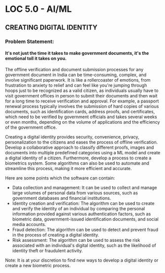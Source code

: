 # LOC 5.0 - AI/ML
## CREATING DIGITAL IDENTITY
### Problem Statement:
#### **It's not just the time it takes to make government documents, it's the emotional toll it takes on you.**

The offline verification and document submission processes for any government document in India can be time-consuming, complex, and involve significant paperwork. It is like a rollercoaster of emotions, from frustration to anxiety to relief and can feel like you're jumping through hoops just to be recognized as a valid citizen, as individuals usually have to visit government offices in person to submit their documents and then wait for a long time to receive verification and approval. For example, a passport renewal process typically involves the submission of hard copies of various documents, such as identification cards, address proofs, and certificates, which need to be verified by government officials and takes several weeks or even months, depending on the volume of applications and the efficiency of the government office.

Creating a digital identity provides security, convenience, privacy, personalization to the citizens and eases the process of offline verification. Develop a collaborative approach to classify different proofs, images and documents into multiple predefined categories using a ML model and create a digital identity of a citizen. Furthermore, develop a process to create a biometrics system. Some algorithms can also be used to automate and streamline this process, making it more efficient and accurate.

Here are some points which the software can contain:
- Data collection and management: It can be used to collect and manage large volumes of personal data from various sources, such as government databases and financial
institutions.
- Identity creation and verification: The algorithm can be used to create and verify the identity of an individual by comparing the personal information provided against
various authentication factors, such as biometric data, government-issued identification documents, and social media accounts.
- Fraud detection: The algorithm can be used to detect and prevent fraud in the process of creating a digital identity.
- Risk assessment: The algorithm can be used to assess the risk associated with an individual's digital identity, such as the likelihood of identity theft or fraudulent activity.

Note: It is at your discretion to find new ways to develop a digital identity or create a new biometric process.

